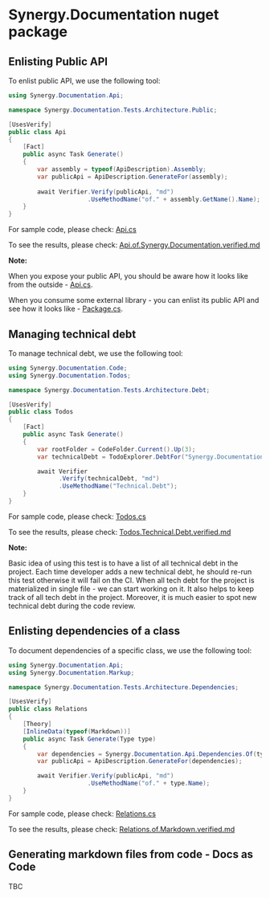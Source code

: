 # Synergy.Documentation nuget package

## Enlisting Public API

To enlist public API, we use the following tool:

```csharp
using Synergy.Documentation.Api;

namespace Synergy.Documentation.Tests.Architecture.Public;

[UsesVerify]
public class Api
{
    [Fact]
    public async Task Generate()
    {
        var assembly = typeof(ApiDescription).Assembly;
        var publicApi = ApiDescription.GenerateFor(assembly);
        
        await Verifier.Verify(publicApi, "md")
                      .UseMethodName("of." + assembly.GetName().Name);
    }
}
```

For sample code, please check: [Api.cs](Synergy.Documentation.Tests/Architecture/Public/Api.cs)

To see the results, please check: [Api.of.Synergy.Documentation.verified.md](Synergy.Documentation.Tests/Architecture/Public/Api.of.Synergy.Documentation.verified.md)

**Note:**

When you expose your public API, you should be aware how it looks like from the outside - [Api.cs](Synergy.Documentation.Tests/Architecture/Public/Api.cs).

When you consume some external library - you can enlist its public API and see how it looks like - [Package.cs](Synergy.Documentation.Tests/Architecture/Public/Package.cs).

## Managing technical debt

To manage technical debt, we use the following tool:

```csharp
using Synergy.Documentation.Code;
using Synergy.Documentation.Todos;

namespace Synergy.Documentation.Tests.Architecture.Debt;

[UsesVerify]
public class Todos
{
    [Fact]
    public async Task Generate()
    {
        var rootFolder = CodeFolder.Current().Up(3);
        var technicalDebt = TodoExplorer.DebtFor("Synergy.Documentation", rootFolder);

        await Verifier
              .Verify(technicalDebt, "md")
              .UseMethodName("Technical.Debt");
    }
}
```

For sample code, please check: [Todos.cs](Synergy.Documentation.Tests/Architecture/Debt/Todos.cs)

To see the results, please check: [Todos.Technical.Debt.verified.md](Synergy.Documentation.Tests/Architecture/Debt/Todos.Technical.Debt.verified.md)

**Note:** 

Basic idea of using this test is to have a list of all technical debt in the project.
Each time developer adds a new technical debt, he should re-run this test otherwise it will fail on the CI.
When all tech debt for the project is materialized in single file - we can start working on it.
It also helps to keep track of all tech debt in the project.
Moreover, it is much easier to spot new technical debt during the code review.

## Enlisting dependencies of a class

To document dependencies of a specific class, we use the following tool:

```csharp
using Synergy.Documentation.Api;
using Synergy.Documentation.Markup;

namespace Synergy.Documentation.Tests.Architecture.Dependencies;

[UsesVerify]
public class Relations
{
    [Theory]
    [InlineData(typeof(Markdown))]
    public async Task Generate(Type type)
    {
        var dependencies = Synergy.Documentation.Api.Dependencies.Of(type, includeNested: true);
        var publicApi = ApiDescription.GenerateFor(dependencies);

        await Verifier.Verify(publicApi, "md")
                      .UseMethodName("of." + type.Name);
    }
}
```

For sample code, please check: [Relations.cs](Synergy.Documentation.Tests/Architecture/Dependencies/Relations.cs)

To see the results, please check: [Relations.of.Markdown.verified.md](Synergy.Documentation.Tests/Architecture/Dependencies/Relations.of.Markdown.verified.md)

## Generating markdown files from code - Docs as Code

TBC

[//]: # (TODO Write the documentation of Markdown class usage)

